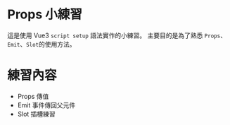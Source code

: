 # Props 小練習
這是使用 Vue3 `script setup` 語法實作的小練習。
主要目的是為了熟悉 `Props`、`Emit`、`Slot`的使用方法。

# 練習內容
- Props 傳值
- Emit 事件傳回父元件
- Slot 插槽練習
